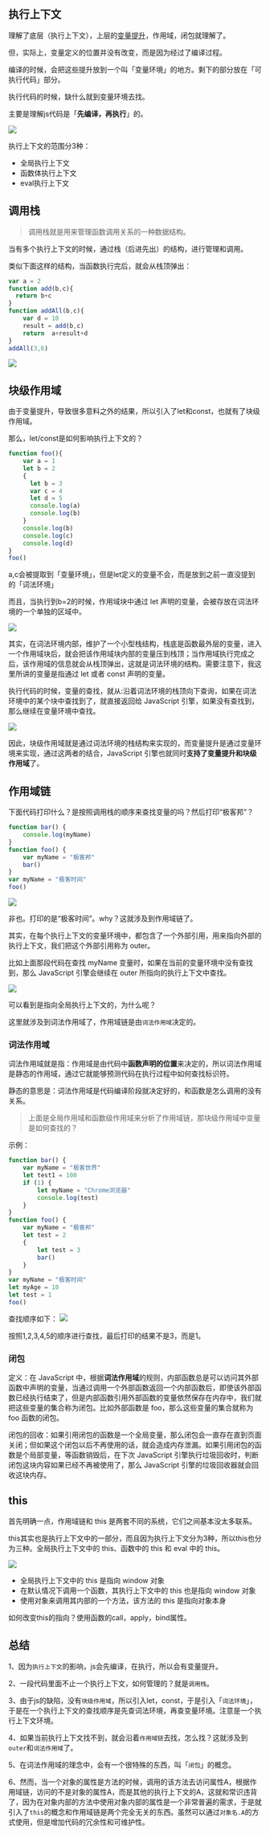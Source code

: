 ## 执行上下文

理解了底层（执行上下文），上层的[变量提升](https://daotin.github.io/posts/2019/05/16/js%E5%8F%98%E9%87%8F%E6%8F%90%E5%8D%87%E4%B8%8E%E5%87%BD%E6%95%B0%E6%8F%90%E5%8D%87%E7%9A%84%E8%AF%A6%E7%BB%86%E8%BF%87%E7%A8%8B.html)，作用域，闭包就理解了。

但，实际上，变量定义的位置并没有改变，而是因为经过了编译过程。

编译的时候，会把这些提升放到一个叫「变量环境」的地方。剩下的部分放在「可执行代码」部分。

执行代码的时候，缺什么就到变量环境去找。

主要是理解js代码是「**先编译，再执行**」的。

![](../assets/img-20240501210580.png)


执行上下文的范围分3种：

- 全局执行上下文
- 函数体执行上下文
- eval执行上下文

## 调用栈
> 调用栈就是用来管理函数调用关系的一种数据结构。

当有多个执行上下文的时候，通过栈（后进先出）的结构，进行管理和调用。

类似下面这样的结构，当函数执行完后，就会从栈顶弹出：

```js
var a = 2
function add(b,c){
  return b+c
}
function addAll(b,c){
	var d = 10
	result = add(b,c)
	return  a+result+d
}
addAll(3,6)
```

![](../assets/img-20240501210580-1.png)


## 块级作用域

由于变量提升，导致很多意料之外的结果，所以引入了let和const，也就有了块级作用域。

那么，let/const是如何影响执行上下文的？

```js
function foo(){
    var a = 1
    let b = 2
    {
      let b = 3
      var c = 4
      let d = 5
      console.log(a)
      console.log(b)
    }
    console.log(b) 
    console.log(c)
    console.log(d)
}   
foo()
```

a,c会被提取到「变量环境」，但是let定义的变量不会，而是放到之前一直没提到的「词法环境」

而且，当执行到b=2的时候，作用域块中通过 let 声明的变量，会被存放在词法环境的一个单独的区域中。

![](../assets/img-20240501220511.png)

其实，在词法环境内部，维护了一个小型栈结构，栈底是函数最外层的变量，进入一个作用域块后，就会把该作用域块内部的变量压到栈顶；当作用域执行完成之后，该作用域的信息就会从栈顶弹出，这就是词法环境的结构。需要注意下，我这里所讲的变量是指通过 let 或者 const 声明的变量。

执行代码的时候，变量的查找，就从:沿着词法环境的栈顶向下查询，如果在词法环境中的某个块中查找到了，就直接返回给 JavaScript 引擎，如果没有查找到，那么继续在变量环境中查找。

![](../assets/img-20240501220586.png)

因此，块级作用域就是通过词法环境的栈结构来实现的，而变量提升是通过变量环境来实现，通过这两者的结合，JavaScript 引擎也就同时**支持了变量提升和块级作用域**了。

## 作用域链

下面代码打印什么？是按照调用栈的顺序来查找变量的吗？然后打印“极客邦”？
```js
function bar() {
    console.log(myName)
}
function foo() {
    var myName = "极客邦"
    bar()
}
var myName = "极客时间"
foo()
```

![](../assets/img-20240501220563.png)


非也。打印的是“极客时间”。why？这就涉及到作用域链了。

其实，在每个执行上下文的变量环境中，都包含了一个外部引用，用来指向外部的执行上下文，我们把这个外部引用称为 outer。

比如上面那段代码在查找 myName 变量时，如果在当前的变量环境中没有查找到，那么 JavaScript 引擎会继续在 outer 所指向的执行上下文中查找。

![](../assets/img-20240501220582.png)

可以看到是指向全局执行上下文的，为什么呢？

这里就涉及到词法作用域了，作用域链是由`词法作用域`决定的。

### 词法作用域

词法作用域就是指：作用域是由代码中**函数声明的位置**来决定的，所以词法作用域是静态的作用域，通过它就能够预测代码在执行过程中如何查找标识符。

静态的意思是：词法作用域是代码编译阶段就决定好的，和函数是怎么调用的没有关系。


> 上面是全局作用域和函数级作用域来分析了作用域链，那块级作用域中变量是如何查找的？


示例：
```js
function bar() {
    var myName = "极客世界"
    let test1 = 100
    if (1) {
        let myName = "Chrome浏览器"
        console.log(test)
    }
}
function foo() {
    var myName = "极客邦"
    let test = 2
    {
        let test = 3
        bar()
    }
}
var myName = "极客时间"
let myAge = 10
let test = 1
foo()
```


查找顺序如下：
![](../assets/img-20240502100577.png)

按照1,2,3,4,5的顺序进行查找，最后打印的结果不是3，而是1。

### 闭包

定义：在 JavaScript 中，根据**词法作用域**的规则，内部函数总是可以访问其外部函数中声明的变量，当通过调用一个外部函数返回一个内部函数后，即使该外部函数已经执行结束了，但是内部函数引用外部函数的变量依然保存在内存中，我们就把这些变量的集合称为闭包。比如外部函数是 foo，那么这些变量的集合就称为 foo 函数的闭包。

闭包的回收：如果引用闭包的函数是一个全局变量，那么闭包会一直存在直到页面关闭；但如果这个闭包以后不再使用的话，就会造成内存泄漏。如果引用闭包的函数是个局部变量，等函数销毁后，在下次 JavaScript 引擎执行垃圾回收时，判断闭包这块内容如果已经不再被使用了，那么 JavaScript 引擎的垃圾回收器就会回收这块内存。


## this

首先明确一点，作用域链和 this 是两套不同的系统，它们之间基本没太多联系。

this其实也是执行上下文中的一部分，而且因为执行上下文分为3种，所以this也分为三种。全局执行上下文中的 this、函数中的 this 和 eval 中的 this。

![](../assets/img-20240502120564.png)



- 全局执行上下文中的 this 是指向 window 对象
- 在默认情况下调用一个函数，其执行上下文中的 this 也是指向 window 对象
- 使用对象来调用其内部的一个方法，该方法的 this 是指向对象本身

如何改变this的指向？使用函数的call，apply，bind属性。


## 总结

1、因为`执行上下文`的影响，js会先编译，在执行，所以会有变量提升。

2、一段代码里面不止一个执行上下文，如何管理的？就是`调用栈`。

3、由于js的缺陷，没有`块级作用域`，所以引入let，const，于是引入「`词法环境`」，于是在一个执行上下文的查找顺序是先查词法环境，再查变量环境。注意是一个执行上下文环境。

4、如果当前执行上下文找不到，就会沿着`作用域链`去找，怎么找？这就涉及到`outer`和`词法作用域`了。

5、在词法作用域的理念中，会有一个很特殊的东西，叫「`闭包`」的概念。

6、然而，当一个对象的属性是方法的时候，调用的该方法去访问属性A，根据作用域链，访问的不是对象的属性A，而是其他的执行上下文的A，这就和常识违背了，因为在对象内部的方法中使用对象内部的属性是一个非常普遍的需求，于是就引入了`this`的概念和作用域链是两个完全无关的东西。虽然可以通过`对象名.A`的方式使用，但是增加代码的冗余性和可维护性。